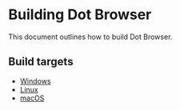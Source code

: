 # Building Dot Browser

This document outlines how to build Dot Browser.

## Build targets

* [Windows](windows.md)
* [Linux](linux.md)
* [macOS](macos.md)
